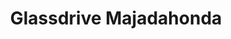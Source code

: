 ---
title: "Glassdrive Majadahonda"
url: /majadahonda/glassdrive-majadahonda/
shop: Autowerkstatt
---